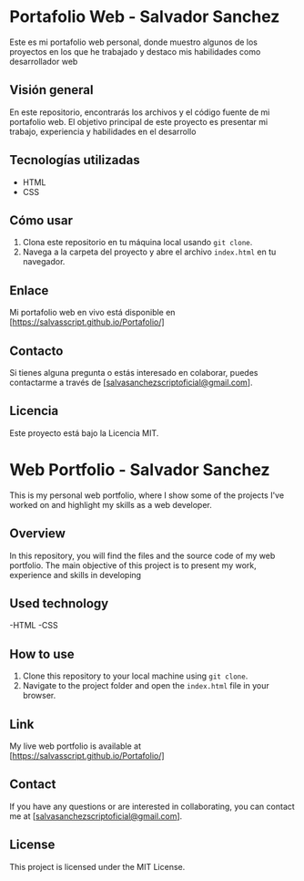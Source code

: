 # Portafolio Web - Salvador Sanchez

Este es mi portafolio web personal, donde muestro algunos de los proyectos en los que he trabajado y destaco mis habilidades como desarrollador web

## Visión general

En este repositorio, encontrarás los archivos y el código fuente de mi portafolio web. El objetivo principal de este proyecto es presentar mi trabajo, experiencia y habilidades en el desarrollo

## Tecnologías utilizadas

- HTML
- CSS

## Cómo usar

1. Clona este repositorio en tu máquina local usando `git clone`.
2. Navega a la carpeta del proyecto y abre el archivo `index.html` en tu navegador.

## Enlace

Mi portafolio web en vivo está disponible en [https://salvasscript.github.io/Portafolio/]

## Contacto

Si tienes alguna pregunta o estás interesado en colaborar, puedes contactarme a través de [salvasanchezscriptoficial@gmail.com].

## Licencia

Este proyecto está bajo la Licencia MIT.


# Web Portfolio - Salvador Sanchez

This is my personal web portfolio, where I show some of the projects I've worked on and highlight my skills as a web developer.

## Overview

In this repository, you will find the files and the source code of my web portfolio. The main objective of this project is to present my work, experience and skills in developing

## Used technology

-HTML
-CSS

## How to use

1. Clone this repository to your local machine using `git clone`.
2. Navigate to the project folder and open the `index.html` file in your browser.

## Link

My live web portfolio is available at [https://salvasscript.github.io/Portafolio/]

## Contact

If you have any questions or are interested in collaborating, you can contact me at [salvasanchezscriptoficial@gmail.com].

## License

This project is licensed under the MIT License.
